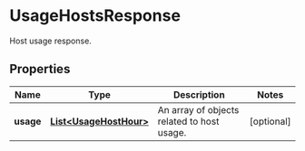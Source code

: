 

# UsageHostsResponse

Host usage response.
## Properties

Name | Type | Description | Notes
------------ | ------------- | ------------- | -------------
**usage** | [**List&lt;UsageHostHour&gt;**](UsageHostHour.md) | An array of objects related to host usage. |  [optional]



